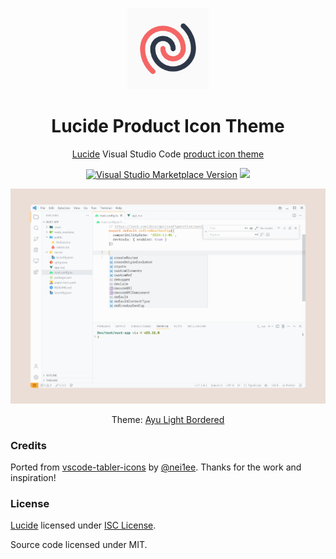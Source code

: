 <p align="center">
<img src="https://github.com/ZTL-UwU/vscode-icons-lucide/blob/main/icon.png?raw=true" height="130" width="130"/>
</p>

<h1 align="center">Lucide Product Icon Theme</h1>

<p align="center"><a href="https://lucide.dev/">Lucide</a> Visual Studio Code <a href="https://code.visualstudio.com/api/extension-guides/product-icon-theme">product icon theme</a></p>


<p align="center">
<a href="https://marketplace.visualstudio.com/items?itemName=ztluwu.lucide-icons" target="__blank"><img src="https://img.shields.io/visual-studio-marketplace/v/ztluwu.lucide-icons.svg?color=EBDED6&amp;label=Marketplace&logo=visual-studio-code" alt="Visual Studio Marketplace Version" /></a>
<a href="https://ko-fi.com/ztl_uwu" target="__blank"><img src="https://img.shields.io/badge/sponsor%20me-EBDED6?logo=kofi&logoColor=5E5E5E"></a>
</p>

<p align="center">
<img src="https://github.com/ZTL-UwU/vscode-icons-lucide/blob/main/preview.png?raw=true"/>
</p>

<p align="center">
Theme: <a href="https://vscodethemes.com/e/teabyii.ayu/ayu-light-bordered" target="__blank">Ayu Light Bordered</a>
</p>

### Credits

Ported from [vscode-tabler-icons](https://github.com/nei1ee/vscode-tabler-icons) by [@nei1ee](https://github.com/nei1ee). Thanks for the work and inspiration!

### License

[Lucide](https://github.com/lucide-icons/lucide) licensed under [ISC License](https://github.com/lucide-icons/lucide/blob/main/LICENSE).

Source code licensed under MIT.